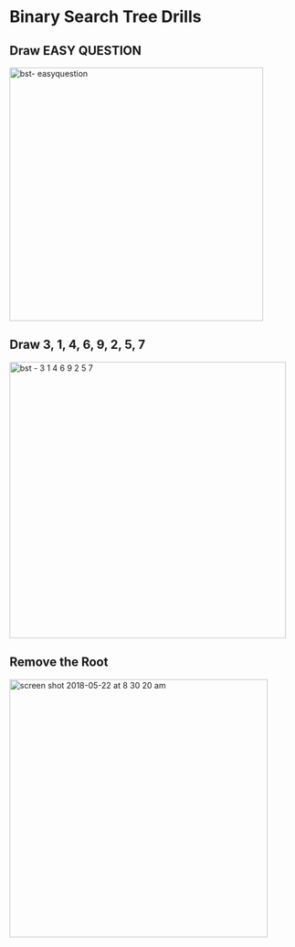 # Binary Search Tree Drills

## Draw EASY QUESTION

<img width="444" alt="bst- easyquestion" src="https://user-images.githubusercontent.com/35544816/40372011-ab17c056-5d98-11e8-9562-e76bb7e1015a.png">

## Draw 3, 1, 4, 6, 9, 2, 5, 7

<img width="484" alt="bst - 3 1 4 6 9 2 5 7" src="https://user-images.githubusercontent.com/35544816/40371938-7c2c1896-5d98-11e8-8011-9cf0cc13b7ca.png">

## Remove the Root

<img width="452" alt="screen shot 2018-05-22 at 8 30 20 am" src="https://user-images.githubusercontent.com/35544816/40372862-70862836-5d9a-11e8-9fce-2790d22572c6.png">
